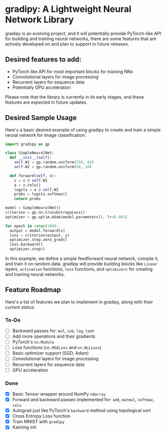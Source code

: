 
# gradipy: A Lightweight Neural Network Library

gradipy is an evolving project, and it will potentially provide PyTorch-like API for building and training neural networks, there are some features that are actively developed on and plan to support in future releases.

## Desired features to add:
- PyTorch like API for most important blocks for training NNs 
- Convolutional layers for image processing
- Recurrent layers for sequence data
- Potentially GPU acceleration

Please note that the library is currently in its early stages, and these features are expected in future updates.



## Desired Sample Usage

Here's a basic desired example of using gradipy to create and train a simple neural network for image classification:

```python
import gradipy as gp

class SimpleNeuralNet:
  def __init__(self):
    self.W1 = gp.random.uniform(256, 64)
    self.W2 = gp.random.uniform(64, 10)

  def forward(self, x):
    z = x @ self.W1
    a = z.relu()
    logits = a @ self.W2
    probs = logits.softmax()
    return probs

model = SimpleNeuralNet()
criterion = gp.nn.CrossEntropyLoss()
optimizer = gp.optim.Adam(model.parameters(), lr=0.001)

for epoch in range(100):
  output = model.forward(x)
  loss = criterion(output, y)
  optimizer.step.zero_grad()
  loss.backward()
  optimizer.step()
```

In this example, we define a simple feedforward neural network, compile it, and train it on random data. gradipy will provide building blocks like `Linear` layers, `activation` functions, `loss` functions, and `optimizers` for creating and training neural networks.

## Feature Roadmap

Here's a list of features we plan to implement in gradipy, along with their current status:

### To-Do

- [ ] Backward passes for: `mul`, `sub`, `log`, `tanh`
- [ ] Add more operations and their gradients
- [ ] PyTorch's `nn.Module`
- [ ] Loss functions (`nn.MSELoss` and `nn.NLLLoss`)
- [ ] Basic optimizer support (SGD, Adam)
- [ ] Convolutional layers for image processing
- [ ] Recurrent layers for sequence data
- [ ] GPU acceleration

### Done

- [x] Basic Tensor wrapper around NumPy `ndarray`
- [x] Forward and backward passes implemented for: `add`, `matmul`, `softmax`, `relu`
- [x] Autograd just like PyTorch's `backward` method using topological sort
- [x] Cross Entropy Loss function 
- [x] Train MNIST with `gradipy`
- [x] Kaiming init
